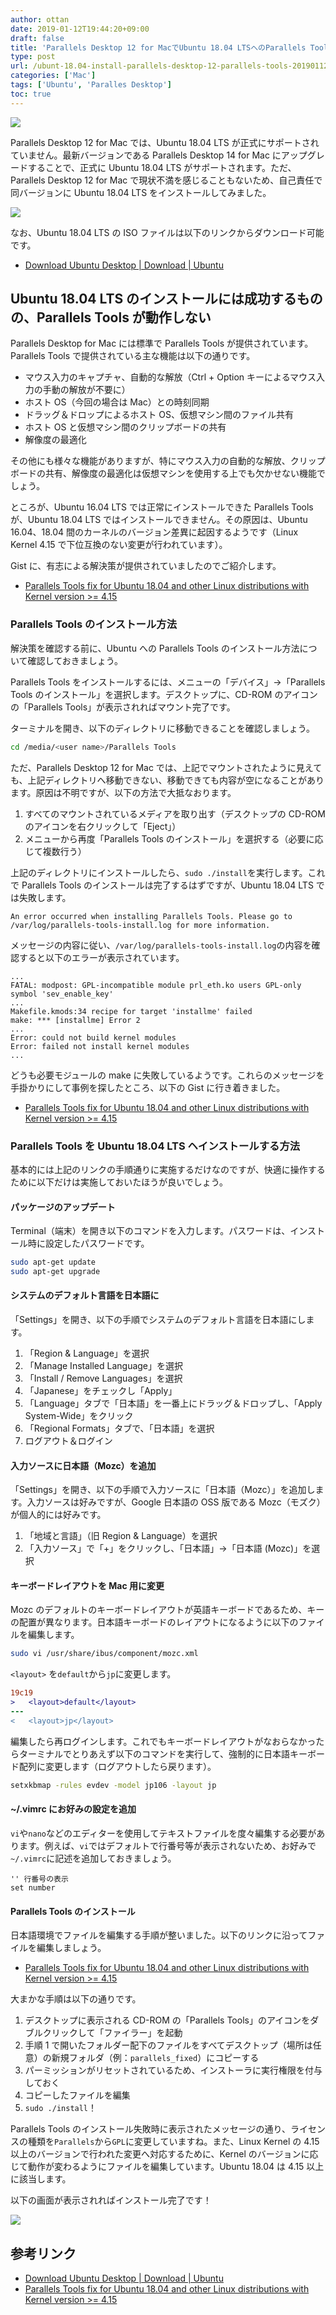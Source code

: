 ```yaml
---
author: ottan
date: 2019-01-12T19:44:20+09:00
draft: false
title: 'Parallels Desktop 12 for MacでUbuntu 18.04 LTSへのParallels Toolsのインストールに失敗する場合の対処法'
type: post
url: /ubunt-18.04-install-parallels-desktop-12-parallels-tools-20190112/
categories: ['Mac']
tags: ['Ubuntu', 'Paralles Desktop']
toc: true
---
```


![](/images/2019/01/190112-2f55736572732f6.jpg)

Parallels Desktop 12 for Mac では、Ubuntu 18.04 LTS が正式にサポートされていません。最新バージョンである Parallels Desktop 14 for Mac にアップグレードすることで、正式に Ubuntu 18.04 LTS がサポートされます。ただ、Parallels Desktop 12 for Mac で現状不満を感じることもないため、自己責任で同バージョンに Ubuntu 18.04 LTS をインストールしてみました。

![](/images/2019/01/190112-92e35312e706e67.png)

なお、Ubuntu 18.04 LTS の ISO ファイルは以下のリンクからダウンロード可能です。

-   [Download Ubuntu Desktop | Download | Ubuntu](https://www.ubuntu.com/download/desktop)

## Ubuntu 18.04 LTS のインストールには成功するものの、Parallels Tools が動作しない

Parallels Desktop for Mac には標準で Parallels Tools が提供されています。Parallels Tools で提供されている主な機能は以下の通りです。

-   マウス入力のキャプチャ、自動的な解放（Ctrl + Option キーによるマウス入力の手動の解放が不要に）
-   ホスト OS（今回の場合は Mac）との時刻同期
-   ドラッグ＆ドロップによるホスト OS、仮想マシン間のファイル共有
-   ホスト OS と仮想マシン間のクリップボードの共有
-   解像度の最適化

その他にも様々な機能がありますが、特にマウス入力の自動的な解放、クリップボードの共有、解像度の最適化は仮想マシンを使用する上でも欠かせない機能でしょう。

ところが、Ubuntu 16.04 LTS では正常にインストールできた Parallels Tools が、Ubuntu 18.04 LTS ではインストールできません。その原因は、Ubuntu 16.04、18.04 間のカーネルのバージョン差異に起因するようです（Linux Kernel 4.15 で下位互換のない変更が行われています）。

Gist に、有志による解決策が提供されていましたのでご紹介します。

-   [Parallels Tools fix for Ubuntu 18.04 and other Linux distributions with Kernel version >= 4.15](https://gist.github.com/rudolfratusinski/a4d9e3caff11a4d9d81d2e84abc9afbf)

### Parallels Tools のインストール方法

解決策を確認する前に、Ubuntu への Parallels Tools のインストール方法について確認しておきましょう。

Parallels Tools をインストールするには、メニューの「デバイス」→「Parallels Tools のインストール」を選択します。デスクトップに、CD-ROM のアイコンの「Parallels Tools」が表示されればマウント完了です。

ターミナルを開き、以下のディレクトリに移動できることを確認しましょう。

```bash
cd /media/<user name>/Parallels Tools
```

ただ、Parallels Desktop 12 for Mac では、上記でマウントされたように見えても、上記ディレクトリへ移動できない、移動できても内容が空になることがあります。原因は不明ですが、以下の方法で大抵なおります。

1. すべてのマウントされているメディアを取り出す（デスクトップの CD-ROM のアイコンを右クリックして「Eject」）
2. メニューから再度「Parallels Tools のインストール」を選択する（必要に応じて複数行う）

上記のディレクトリにインストールしたら、`sudo ./install`を実行します。これで Parallels Tools のインストールは完了するはずですが、Ubuntu 18.04 LTS では失敗します。

```
An error occurred when installing Parallels Tools. Please go to /var/log/parallels-tools-install.log for more information.
```

メッセージの内容に従い、`/var/log/parallels-tools-install.log`の内容を確認すると以下のエラーが表示されています。

```
...
FATAL: modpost: GPL-incompatible module prl_eth.ko users GPL-only symbol 'sev_enable_key'
...
Makefile.kmods:34 recipe for target 'installme' failed
make: *** [installme] Error 2
...
Error: could not build kernel modules
Error: failed not install kernel modules
...
```

どうも必要モジュールの make に失敗しているようです。これらのメッセージを手掛かりにして事例を探したところ、以下の Gist に行き着きました。

-   [Parallels Tools fix for Ubuntu 18.04 and other Linux distributions with Kernel version >= 4.15](https://gist.github.com/rudolfratusinski/a4d9e3caff11a4d9d81d2e84abc9afbf)

### Parallels Tools を Ubuntu 18.04 LTS ヘインストールする方法

基本的には上記のリンクの手順通りに実施するだけなのですが、快適に操作するために以下だけは実施しておいたほうが良いでしょう。

#### パッケージのアップデート

Terminal（端末）を開き以下のコマンドを入力します。パスワードは、インストール時に設定したパスワードです。

```bash
sudo apt-get update
sudo apt-get upgrade
```

#### システムのデフォルト言語を日本語に

「Settings」を開き、以下の手順でシステムのデフォルト言語を日本語にします。

1. 「Region & Language」を選択
2. 「Manage Installed Language」を選択
3. 「Install / Remove Languages」を選択
4. 「Japanese」をチェックし「Apply」
5. 「Language」タブで「日本語」を一番上にドラッグ＆ドロップし、「Apply System-Wide」をクリック
6. 「Regional Formats」タブで、「日本語」を選択
7. ログアウト＆ログイン

#### 入力ソースに日本語（Mozc）を追加

「Settings」を開き、以下の手順で入力ソースに「日本語（Mozc）」を追加します。入力ソースは好みですが、Google 日本語の OSS 版である Mozc（モズク）が個人的には好みです。

1. 「地域と言語」（旧 Region & Language）を選択
2. 「入力ソース」で「+」をクリックし、「日本語」→「日本語 (Mozc)」を選択

#### キーボードレイアウトを Mac 用に変更

Mozc のデフォルトのキーボードレイアウトが英語キーボードであるため、キーの配置が異なります。日本語キーボードのレイアウトになるように以下のファイルを編集します。

```bash
sudo vi /usr/share/ibus/component/mozc.xml
```

`<layout>` を`default`から`jp`に変更します。

```diff
19c19
>   <layout>default</layout>
---
<   <layout>jp</layout>
```

編集したら再ログインします。これでもキーボードレイアウトがなおらなかったらターミナルでとりあえず以下のコマンドを実行して、強制的に日本語キーボード配列に変更します（ログアウトしたら戻ります）。

```bash
setxkbmap -rules evdev -model jp106 -layout jp
```

#### ~/.vimrc にお好みの設定を追加

`vi`や`nano`などのエディターを使用してテキストファイルを度々編集する必要があります。例えば、`vi`ではデフォルトで行番号等が表示されないため、お好みで`~/.vimrc`に記述を追加しておきましょう。

```vimrc
'' 行番号の表示
set number
```

#### Parallels Tools のインストール

日本語環境でファイルを編集する手順が整いました。以下のリンクに沿ってファイルを編集しましょう。

-   [Parallels Tools fix for Ubuntu 18.04 and other Linux distributions with Kernel version >= 4.15](https://gist.github.com/rudolfratusinski/a4d9e3caff11a4d9d81d2e84abc9afbf)

大まかな手順は以下の通りです。

1. デスクトップに表示される CD-ROM の「Parallels Tools」のアイコンをダブルクリックして「ファイラー」を起動
2. 手順 1 で開いたフォルダー配下のファイルをすべてデスクトップ（場所は任意）の新規フォルダ（例：`parallels_fixed`）にコピーする
3. パーミッションがリセットされているため、インストーラに実行権限を付与しておく
4. コピーしたファイルを編集
5. `sudo ./install`！

Parallels Tools のインストール失敗時に表示されたメッセージの通り、ライセンスの種類を`Parallels`から`GPL`に変更していますね。また、Linux Kernel の 4.15 以上のバージョンで行われた変更へ対応するために、Kernel のバージョンに応じて動作が変わるようにファイルを編集しています。Ubuntu 18.04 は 4.15 以上に該当します。

以下の画面が表示されればインストール完了です！

![](/images/2019/01/190112-22e31342e706e67.png)

## 参考リンク

-   [Download Ubuntu Desktop | Download | Ubuntu](https://www.ubuntu.com/download/desktop)
-   [Parallels Tools fix for Ubuntu 18.04 and other Linux distributions with Kernel version >= 4.15](https://gist.github.com/rudolfratusinski/a4d9e3caff11a4d9d81d2e84abc9afbf)

